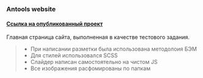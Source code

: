 ### Antools website
#### [Ссылка на опубликованный проект](https://d-sapockij.github.io/Antools-website/)

Главная страница сайта, выполненная в качестве тестового задания.

> - При написании разметки была использована методолоия БЭМ
> - Для стилей использовался SCSS
> - Слайдер написан самостоятельно на чистом JS
> - Все изображения расфомированы по папкам
